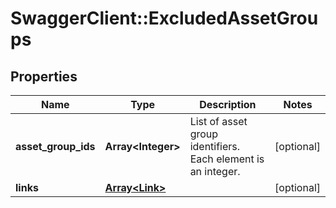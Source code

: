 # SwaggerClient::ExcludedAssetGroups

## Properties
Name | Type | Description | Notes
------------ | ------------- | ------------- | -------------
**asset_group_ids** | **Array&lt;Integer&gt;** | List of asset group identifiers. Each element is an integer. | [optional] 
**links** | [**Array&lt;Link&gt;**](Link.md) |  | [optional] 


